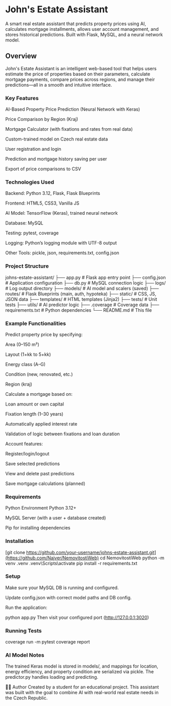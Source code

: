 # John's Estate Assistant
A smart real estate assistant that predicts property prices using AI, calculates mortgage installments, allows user account management, and stores historical predictions. Built with Flask, MySQL, and a neural network model.

## Overview
John's Estate Assistant is an intelligent web-based tool that helps users estimate the price of properties based on their parameters, calculate mortgage payments, compare prices across regions, and manage their predictions—all in a smooth and intuitive interface.

### Key Features
AI-Based Property Price Prediction (Neural Network with Keras)

Price Comparison by Region (Kraj)

Mortgage Calculator (with fixations and rates from real data)

Custom-trained model on Czech real estate data

User registration and login

Prediction and mortgage history saving per user

Export of price comparisons to CSV


### Technologies Used
Backend: Python 3.12, Flask, Flask Blueprints

Frontend: HTML5, CSS3, Vanilla JS

AI Model: TensorFlow (Keras), trained neural network

Database: MySQL

Testing: pytest, coverage

Logging: Python’s logging module with UTF-8 output

Other Tools: pickle, json, requirements.txt, config.json

### Project Structure
johns-estate-assistant/
├── app.py                     # Flask app entry point
├── config.json                # Application configuration
├── db.py                      # MySQL connection logic
├── logs/                      # Log output directory
├── models/                    # AI model and scalers (saved)
├── routes/                    # Flask Blueprints (main, auth, hypoteka)
├── static/                    # CSS, JS, JSON data
├── templates/                 # HTML templates (Jinja2)
├── tests/                     # Unit tests
├── utils/                     # AI predictor logic
├── .coverage                  # Coverage data
├── requirements.txt           # Python dependencies
└── README.md                  # This file

### Example Functionalities
Predict property price by specifying:

Area (0–150 m²)

Layout (1+kk to 5+kk)

Energy class (A–G)

Condition (new, renovated, etc.)

Region (kraj)

Calculate a mortgage based on:

Loan amount or own capital

Fixation length (1–30 years)

Automatically applied interest rate

Validation of logic between fixations and loan duration

Account features:

Register/login/logout

Save selected predictions

View and delete past predictions

Save mortgage calculations (planned)

### Requirements
Python Environment
Python 3.12+

MySQL Server (with a user + database created)

Pip for installing dependencies

### Installation
[git clone https://github.com/your-username/johns-estate-assistant.git](https://github.com/Najver/NemovitostiWeb)
cd NemovitostiWeb
python -m venv .venv
.venv\Scripts\activate
pip install -r requirements.txt
### Setup
Make sure your MySQL DB is running and configured.

Update config.json with correct model paths and DB config.

Run the application:

python app.py
Then visit your configured port (http://127.0.0.1:3020)

### Running Tests
coverage run -m pytest
coverage report

### AI Model Notes
The trained Keras model is stored in models/, and mappings for location, energy efficiency, and property condition are serialized via pickle. The predictor.py handles loading and predicting.

🧑‍💻 Author
Created by a student for an educational project.
This assistant was built with the goal to combine AI with real-world real estate needs in the Czech Republic.

